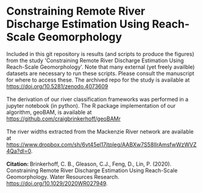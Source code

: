 # Constraining Remote River Discharge Estimation Using Reach-Scale Geomorphology
Included in this git repository is results (and scripts to produce the figures) from the study 'Constraining Remote River Discharge Estimation Using Reach-Scale Geomorphology'. Note that many external (yet freely availble) datasets are necessary to run these scripts. Please consult the manuscript for where to access these. The archived repo for the study is available at https://doi.org/10.5281/zenodo.4073609
<br><br>
The derivation of our river classification frameworks was performed in a jupyter notebook (in python). The R package implementation of our algorithm, geoBAM, is available at https://github.com/craigbrinkerhoff/geoBAMr
<br><br>
The river widths extracted from the Mackenzie River network are available at https://www.dropbox.com/sh/6vt45el17itpleg/AABXw7S58IIrAmsfwWzWVZ4Qa?dl=0.
<br><br>
<b>Citation: </b> Brinkerhoff, C. B., Gleason, C.J., Feng, D., Lin, P. (2020).  Constraining Remote River Discharge Estimation Using Reach-Scale Geomorphology. Water Resources Research. https://doi.org/10.1029/2020WR027949.
